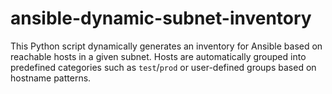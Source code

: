 # ansible-dynamic-subnet-inventory
This Python script dynamically generates an inventory for Ansible based on reachable hosts in a given subnet. Hosts are automatically grouped into predefined categories such as `test`/`prod` or user-defined groups based on hostname patterns.
